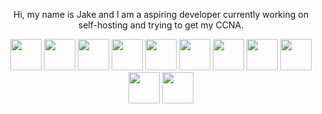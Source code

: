 <p align=center>Hi, my name is Jake and I am a aspiring developer currently working on self-hosting and trying to get my CCNA. </p>
<p align=center> <img height=50 src="https://cdn.jsdelivr.net/gh/devicons/devicon/icons/github/github-original-wordmark.svg" /> <img  height=50 src="https://cdn.jsdelivr.net/gh/devicons/devicon/icons/linux/linux-plain.svg" /> <img height=50 src="https://cdn.jsdelivr.net/gh/devicons/devicon/icons/docker/docker-original.svg" /> <img height=50 src="https://cdn.jsdelivr.net/gh/devicons/devicon/icons/javascript/javascript-original.svg" /> <img height=50 src="https://cdn.jsdelivr.net/gh/devicons/devicon/icons/nodejs/nodejs-original-wordmark.svg" /> <img height=50 src="https://cdn.jsdelivr.net/gh/devicons/devicon/icons/gimp/gimp-plain.svg" /> <img  height=50 src="https://cdn.jsdelivr.net/gh/devicons/devicon/icons/amazonwebservices/amazonwebservices-original.svg" /> <img height=50 src="https://cdn.jsdelivr.net/gh/devicons/devicon/icons/arduino/arduino-original.svg" /> <img height=50 src="https://cdn.jsdelivr.net/gh/devicons/devicon/icons/html5/html5-original-wordmark.svg" /> <img  height=50 src="https://cdn.jsdelivr.net/gh/devicons/devicon/icons/raspberrypi/raspberrypi-original.svg" /> <img height=50 src="https://cdn.jsdelivr.net/gh/devicons/devicon/icons/unrealengine/unrealengine-original.svg" />
